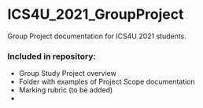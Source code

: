 # ICS4U_2021_GroupProject
Group Project documentation for ICS4U 2021 students.

### Included in repository:
- Group Study Project overview
- Folder with examples of Project Scope documentation
- Marking rubric (to be added)
- 
